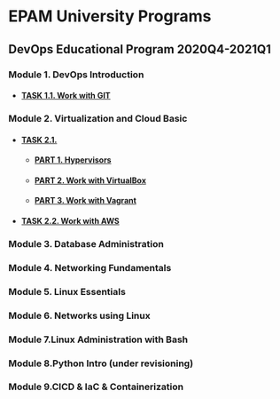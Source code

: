 # **EPAM University Programs**
## DevOps Educational Program 2020Q4-2021Q1
### Module 1. DevOps Introduction
* #### [TASK 1.1. Work with GIT](https://github.com/JuniorDevOps/DevOps_online_Kiev_2020Q42021Q1/blob/main/m1/task1.1/README.MD)

### Module 2. Virtualization and Cloud Basic
* #### [TASK 2.1.](https://github.com/JuniorDevOps/DevOps_online_Kiev_2020Q42021Q1/blob/main/m2/task2.1/README.MD)
    * #### [PART 1. Hypervisors](https://github.com/JuniorDevOps/DevOps_online_Kiev_2020Q42021Q1/blob/main/m2/task2.1/part1/README.MD)
    * #### [PART 2. Work with VirtualBox](https://github.com/JuniorDevOps/DevOps_online_Kiev_2020Q42021Q1/blob/main/m2/task2.1/part2/README.MD)
    * #### [PART 3. Work with Vagrant](https://github.com/JuniorDevOps/DevOps_online_Kiev_2020Q42021Q1/blob/main/m2/task2.1/part3/README.MD)
* #### [TASK 2.2. Work with AWS](https://github.com/JuniorDevOps/DevOps_online_Kiev_2020Q42021Q1/blob/main/m2/task2.2/README.MD)    
### Module 3. Database Administration
### Module 4. Networking Fundamentals
### Module 5. Linux Essentials
### Module 6. Networks using Linux
### Module 7.Linux Administration with Bash
### Module 8.Python Intro (under revisioning)
### Module 9.CICD & IaC & Containerization
